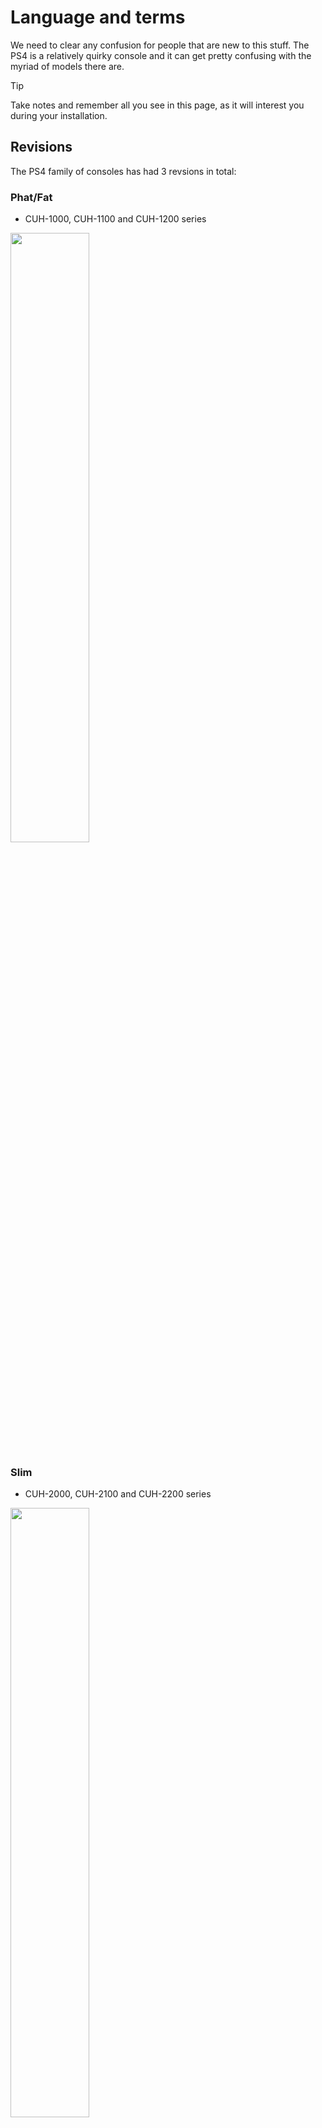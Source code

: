 # Language and terms
We need to clear any confusion for people that are new to this stuff. The PS4 is a relatively quirky console and it can get pretty confusing with the myriad of models there are.

> [!TIP]
> Take notes and remember all you see in this page, as it will interest you during your installation.
## Revisions

The PS4 family of consoles has had 3 revsions in total:
### Phat/Fat
- CUH-1000, CUH-1100 and CUH-1200 series
<img src="/fat.png" width="50%">

### Slim
- CUH-2000, CUH-2100 and CUH-2200 series
<img src="/slim.png" width="50%">

### Pro
- CUH-7000, CUH-7100 and CUH-7200 series
<img src="/pro.png" width="50%">

## Southbridges
The PS4 family is also divided into 3 major Southbridges:
### Aeolia
The oldest and very supported for Linux, but is known to have some Wi-Fi or Bluetooth chips that may not work with some kernels.

It's only present on early Phat models.

### Belize
The second gen Southbridge, and the one with the most support. Gets kernel updates faster and doesn't have any particular problems.

It can be found on late Phat models, but also on Slims and Pros.

### Baikal
The third and final Southbridge, released very late into the console's lifespan (2018+), and the one with the least support. It doesn't have support for internal HDD installation, and is known to have issues, especially on PS4 Pros, but you may be able to get a working system.

This is because there are fewer people with Baikal PS4s, so there aren't many developers and testers.

> [!TIP]
> In a nutshell, the list from most to least supported is:
> 1. Belize
> 2. Aeolia
> 3. Baikal
## Other terms
::: details Linux terms
To be fair, it is expected that you already know some of these, but if not, at least you'll learn something today.
- Root folder or `/` is the the the first folder of the entire OS. It contains all the folders of the system. 
	- `root` is also the user that has access to the entire system.
- Distros or distributions, are operating systems that include the Linux kernel as a common base.
- Mesa: not the biome in Minecraft, but the Mesa Graphics Library. It's essentially a part of the graphics drivers and are necessary for graphics to work properly

:::
::: details PC terms
You are also supposed to know what all of these mean, but if not, here's an extremely quick rundown:
- OS: operating system
- CPU: the processor or "brain" of the computer
- GPU: the graphics processor, which handles... graphics
- RAM: the memory of the system, resets when the system is powered off and it's the location on which apps are moved when open
- Storage: the space where you install the OS and apps
- HDD: Hard Disk Drive, it's a type of storage based on a spinning metal disc. Very slow for our purposes.
- SSD: Solid State Drive, it's a type of storage that uses electricity instead of mechanical parts. Much faster than an HDD.

:::
::: details Other other terms
For all the other terms that didn't fit anywhere else:
- PS4: pfft are you serious?

:::
## To the setup
Now you've finally become the most powerful human in the world with all these achronyms! You should totally go to the next step, where you'll set up the console and PC to start the installation!